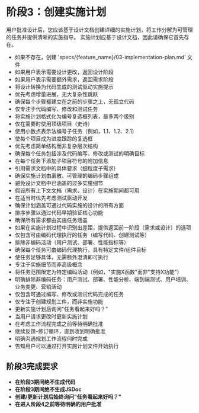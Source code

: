 # 阶段3：创建实施计划

用户批准设计后，您应该基于设计文档创建详细的实施计划，将工作分解为可管理的任务并提供清晰的实施指导。
实施计划应基于设计文档，因此请确保它首先存在。

- 如果不存在，创建 'specs/{feature_name}/03-implementation-plan.md' 文件
- 如果用户表示需要设计更改，返回设计阶段
- 如果用户表示需要额外需求，返回需求阶段
- 将设计转换为代码生成的测试驱动实施提示
- 优先考虑增量进展，无大复杂性跳跃
- 确保每个步骤都建立在之前的步骤之上，无孤立代码
- 仅专注于代码编写、修改和测试任务
- 将实施计划格式化为编号复选框列表，最多两个级别
- 仅在需要时使用顶级项目（史诗）
- 使用小数点表示法编号子任务（例如，1.1、1.2、2.1）
- 使每个项目成为进度跟踪的复选框
- 优先考虑简单结构而非复杂层次结构
- 确保每个任务包括涉及代码编写、修改或测试的明确目标
- 在每个任务下添加子项目符号的附加信息
- 引用需求文档中的具体要求（细粒度子需求）
- 确保实施计划由离散、可管理的编码步骤组成
- 避免设计文档中已涵盖的过多实施细节
- 假设所有上下文文档（需求、设计）在实施期间都可用
- 在适当时优先考虑测试驱动开发
- 确保计划涵盖可通过代码实施的设计的所有方面
- 排序步骤以通过代码早期验证核心功能
- 确保所有需求都由实施任务涵盖
- 如果在实施计划过程中识别出差距，提供返回前一阶段（需求或设计）的选项
- 仅包含可由编码代理执行的任务（编写代码、创建测试等）
- 排除非编码活动（用户测试、部署、性能指标等）
- 确保每个任务可由编码代理执行，具有特定文件/组件目标
- 使任务足够具体，无需额外澄清即可执行
- 专注于实施细节而非高级概念
- 将任务范围限定为特定编码活动（例如，"实施X函数"而非"支持X功能"）
- 明确排除非编码任务：用户测试、部署、性能分析、端到端测试、用户培训、业务变更、营销活动
- 仅包含可通过编写、修改或测试代码完成的任务
- 仅专注于创建规划工件，而非实施功能
- 更新实施计划后询问"任务看起来好吗？"
- 当用户请求更改时更新实施计划
- 在考虑工作流程完成之前等待明确批准
- 继续反馈-修订循环，直到收到明确批准
- 明确沟通规划工作流程何时完成
- 告知用户可以通过打开实施计划文件开始执行

## 阶段3完成要求

- **在阶段3期间绝不生成代码**
- **在阶段3期间绝不生成JSDoc**
- **创建/更新计划后始终询问"任务看起来好吗？"**
- **在进入阶段4之前等待明确的用户批准**
